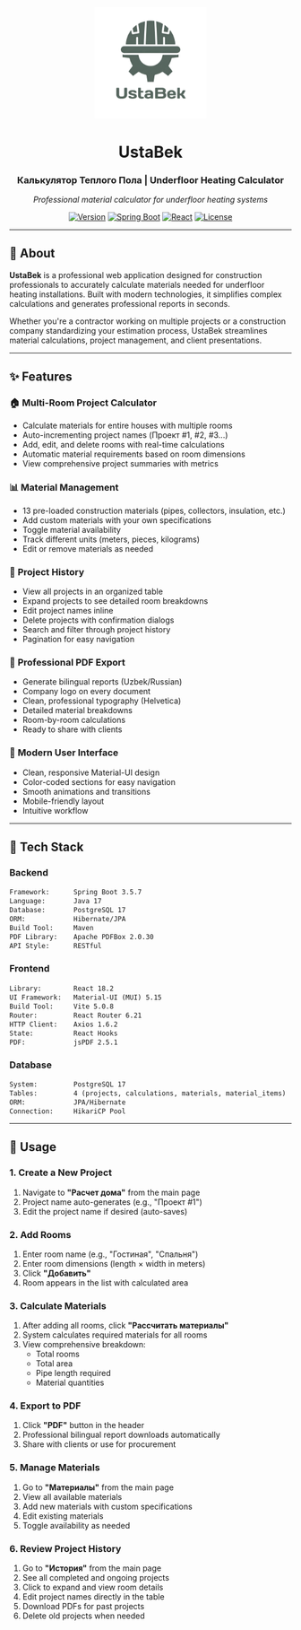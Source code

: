 <div align="center">
  <img src="logo.png" alt="UstaBek Logo" width="200"/>

  # UstaBek
  ### Калькулятор Теплого Пола | Underfloor Heating Calculator

  *Professional material calculator for underfloor heating systems*

  [![Version](https://img.shields.io/badge/version-1.0.0-blue.svg)](https://github.com/yourusername/ustabek)
  [![Spring Boot](https://img.shields.io/badge/Spring%20Boot-3.5.7-brightgreen.svg)](https://spring.io/projects/spring-boot)
  [![React](https://img.shields.io/badge/React-18.2-61dafb.svg)](https://reactjs.org/)
  [![License](https://img.shields.io/badge/license-MIT-green.svg)](LICENSE)
</div>

---

## 📖 About

**UstaBek** is a professional web application designed for construction professionals to accurately calculate materials needed for underfloor heating installations. Built with modern technologies, it simplifies complex calculations and generates professional reports in seconds.

Whether you're a contractor working on multiple projects or a construction company standardizing your estimation process, UstaBek streamlines material calculations, project management, and client presentations.

---

## ✨ Features

### 🏠 **Multi-Room Project Calculator**
- Calculate materials for entire houses with multiple rooms
- Auto-incrementing project names (Проект #1, #2, #3...)
- Add, edit, and delete rooms with real-time calculations
- Automatic material requirements based on room dimensions
- View comprehensive project summaries with metrics

### 📊 **Material Management**
- 13 pre-loaded construction materials (pipes, collectors, insulation, etc.)
- Add custom materials with your own specifications
- Toggle material availability
- Track different units (meters, pieces, kilograms)
- Edit or remove materials as needed

### 📜 **Project History**
- View all projects in an organized table
- Expand projects to see detailed room breakdowns
- Edit project names inline
- Delete projects with confirmation dialogs
- Search and filter through project history
- Pagination for easy navigation

### 📄 **Professional PDF Export**
- Generate bilingual reports (Uzbek/Russian)
- Company logo on every document
- Clean, professional typography (Helvetica)
- Detailed material breakdowns
- Room-by-room calculations
- Ready to share with clients

### 🎨 **Modern User Interface**
- Clean, responsive Material-UI design
- Color-coded sections for easy navigation
- Smooth animations and transitions
- Mobile-friendly layout
- Intuitive workflow

---

## 🚀 Tech Stack

### **Backend**
```
Framework:      Spring Boot 3.5.7
Language:       Java 17
Database:       PostgreSQL 17
ORM:            Hibernate/JPA
Build Tool:     Maven
PDF Library:    Apache PDFBox 2.0.30
API Style:      RESTful
```

### **Frontend**
```
Library:        React 18.2
UI Framework:   Material-UI (MUI) 5.15
Build Tool:     Vite 5.0.8
Router:         React Router 6.21
HTTP Client:    Axios 1.6.2
State:          React Hooks
PDF:            jsPDF 2.5.1
```

### **Database**
```
System:         PostgreSQL 17
Tables:         4 (projects, calculations, materials, material_items)
ORM:            JPA/Hibernate
Connection:     HikariCP Pool
```

---

## 🎯 Usage

### **1. Create a New Project**
1. Navigate to **"Расчет дома"** from the main page
2. Project name auto-generates (e.g., "Проект #1")
3. Edit the project name if desired (auto-saves)

### **2. Add Rooms**
1. Enter room name (e.g., "Гостиная", "Спальня")
2. Enter room dimensions (length × width in meters)
3. Click **"Добавить"**
4. Room appears in the list with calculated area

### **3. Calculate Materials**
1. After adding all rooms, click **"Рассчитать материалы"**
2. System calculates required materials for all rooms
3. View comprehensive breakdown:
   - Total rooms
   - Total area
   - Pipe length required
   - Material quantities

### **4. Export to PDF**
1. Click **"PDF"** button in the header
2. Professional bilingual report downloads automatically
3. Share with clients or use for procurement

### **5. Manage Materials**
1. Go to **"Материалы"** from the main page
2. View all available materials
3. Add new materials with custom specifications
4. Edit existing materials
5. Toggle availability as needed

### **6. Review Project History**
1. Go to **"История"** from the main page
2. See all completed and ongoing projects
3. Click to expand and view room details
4. Edit project names directly in the table
5. Download PDFs for past projects
6. Delete old projects when needed
